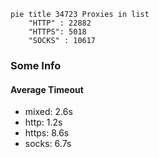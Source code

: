 
```mermaid
pie title 34723 Proxies in list
    "HTTP" : 22882
    "HTTPS": 5018
    "SOCKS" : 10617
```

### Some Info
#### Average Timeout

- mixed: 2.6s
- http: 1.2s
- https: 8.6s
- socks: 6.7s